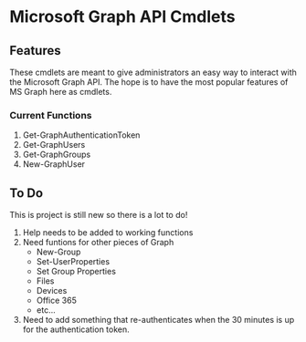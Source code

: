 # Microsoft Graph API Cmdlets
## Features
These cmdlets are meant to give administrators an easy way to interact with
 the Microsoft Graph API. The hope is to have the most popular features of
  MS Graph here as cmdlets.

### Current Functions
1. Get-GraphAuthenticationToken
2. Get-GraphUsers
3. Get-GraphGroups
4. New-GraphUser


## To Do
This is project is still new so there is a lot to do! 

1. Help needs to be added to working functions
2. Need funtions for other pieces of Graph
    * New-Group
    * Set-UserProperties
    * Set Group Properties
    * Files
    * Devices
    * Office 365
    * etc...
3. Need to add something that re-authenticates when the 30 minutes is up for
the authentication token.
